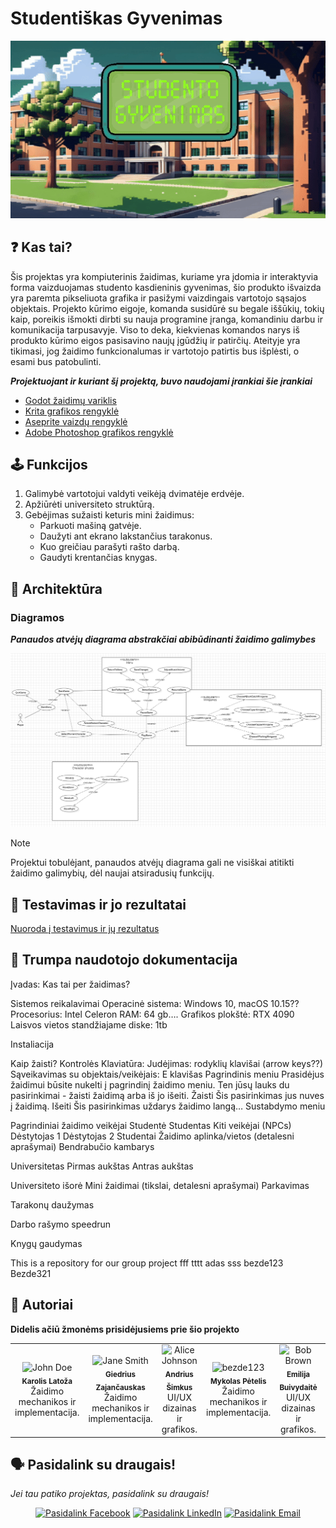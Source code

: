 # Studentiškas Gyvenimas

<p align="center">
  <img src="https://github.com/Kaajolee/Group-Project/blob/main/Assets/LogoGIF.gif" />
</p>

## :question: Kas tai?

Šis projektas yra kompiuterinis žaidimas, kuriame yra įdomia ir interaktyvia forma vaizduojamas studento kasdieninis gyvenimas, šio produkto išvaizda yra paremta pikseliuota grafika ir pasižymi vaizdingais vartotojo sąsajos objektais. Projekto kūrimo eigoje, komanda susidūrė su begale iššūkių, tokių kaip, poreikis išmokti dirbti su nauja programine įranga, komandiniu darbu ir komunikacija tarpusavyje. Viso to deka, kiekvienas komandos narys iš produkto kūrimo eigos pasisavino naujų įgūdžių ir patirčių. Ateityje yra tikimasi, jog žaidimo funkcionalumas ir vartotojo patirtis bus išplėsti, o esami bus patobulinti.

***Projektuojant ir kuriant šį projektą, buvo naudojami įrankiai šie įrankiai***

*  [Godot žaidimų variklis](https://godotengine.org/)
*  [Krita grafikos rengyklė](https://krita.org/lt/)
*  [Aseprite vaizdų rengyklė](https://www.aseprite.org/)
*  [Adobe Photoshop grafikos rengyklė](https://www.adobe.com/products/photoshop.html)

## :joystick: Funkcijos

1. Galimybė vartotojui valdyti veikėją dvimatėje erdvėje.
2. Apžiūrėti universiteto struktūrą.
3. Gebėjimas sužaisti keturis mini žaidimus:
    - Parkuoti mašiną gatvėje.
    - Daužyti ant ekrano lakstančius tarakonus.
    - Kuo greičiau parašyti rašto darbą.
    - Gaudyti krentančias knygas.

## :triangular_ruler: Architektūra

### Diagramos

***Panaudos atvėjų diagrama abstrakčiai abibūdinanti žaidimo galimybes***


<p align="center">
  <img src="https://github.com/Kaajolee/Group-Project/blob/main/Assets/UseCaseDiagrama.PNG" />
</p>

> [!NOTE]
> Projektui tobulėjant, panaudos atvėjų diagrama gali ne visiškai atitikti žaidimo galimybių, dėl naujai atsiradusių funkcijų.




## :wrench: Testavimas ir jo rezultatai


[Nuoroda į testavimus ir jų rezultatus](https://docs.google.com/document/d/1Bwbzwy5xBFgIjS-Ff6P7oa0SjcefK0C-YVdEAVp6Hzo)
## :book: Trumpa naudotojo dokumentacija


Įvadas: Kas tai per žaidimas?

Sistemos reikalavimai
Operacinė sistema: Windows 10, macOS 10.15??
Procesorius: Intel Celeron
RAM: 64 gb….
Grafikos plokštė: RTX 4090
Laisvos vietos standžiajame diske: 1tb 

Instaliacija

Kaip žaisti?
Kontrolės
Klaviatūra:
Judėjimas: rodyklių klavišai (arrow keys??)
Sąveikavimas su objektais/veikėjais: E klavišas
Pagrindinis meniu
Prasidėjus žaidimui būsite nukelti į pagrindinį žaidimo meniu. Ten jūsų lauks du pasirinkimai - žaisti žaidimą arba iš jo išeiti.
Žaisti
Šis pasirinkimas jus nuves į žaidimą.
Išeiti
Šis pasirinkimas uždarys žaidimo langą…
Sustabdymo meniu


Pagrindiniai žaidimo veikėjai
Studentė
Studentas
Kiti veikėjai (NPCs)
Dėstytojas 1
Dėstytojas 2
Studentai
Žaidimo aplinka/vietos (detalesni aprašymai)
Bendrabučio kambarys

Universitetas
Pirmas aukštas
Antras aukštas

Universiteto išorė
Mini žaidimai (tikslai, detalesni aprašymai)
Parkavimas

Tarakonų daužymas

Darbo rašymo speedrun

Knygų gaudymas



This is a repository for our group project
fff
tttt
adas
sss
bezde123
Bezde321



## :crown: Autoriai

**Didelis ačiū žmonėms prisidėjusiems prie šio projekto**

<table>
  <tr>
    <td align="center">
      <img src="https://github.com/Kaajolee.png" width="100px;" alt="John Doe"/><br />
      <sub><b>Karolis Latoža</b></sub><br />
      Žaidimo mechanikos ir implementacija.
    </td>
    <td align="center">
      <img src="https://github.com/Chaosas.png" width="100px;" alt="Jane Smith"/><br />
      <sub><b>Giedrius Zajančauskas</b></sub><br />
      Žaidimo mechanikos ir implementacija.
    </td>
    <td align="center">
      <img src="https://github.com/andriussimk.png" width="100px;" alt="Alice Johnson"/><br />
      <sub><b>Andrius Šimkus</b></sub><br />
      UI/UX dizainas ir grafikos.
    </td>
    <td align="center">
      <img src="https://github.com/myk0ls.png" width="100px;" alt="bezde123"/><br />
      <sub><b>Mykolas Pėtelis</b></sub><br />
      Žaidimo mechanikos ir implementacija.
    </td>
    <td align="center">
      <img src="https://github.com/3m1lija.png" width="100px;" alt="Bob Brown"/><br />
      <sub><b>Emilija Buivydaitė</b></sub><br />
      UI/UX dizainas ir grafikos.
    </td>
    <td align="center">
      <img src="https://github.com/Ju5t3.png" width="100px;" alt="Bob Brown"/><br />
      <sub><b>Justė Janikūnaitė</b></sub><br />
      UI/UX dizainas ir grafikos.
    </td>
  </tr>
</table>

## :speaking_head: Pasidalink su draugais!

*Jei tau patiko projektas, pasidalink su draugais!*

<div align="center">
  <a href="https://www.facebook.com/sharer/sharer.php?u=https://github.com/Kaajolee/Group-Project" style="display:inline-block;">
    <img src="https://img.shields.io/badge/share-on%20facebook-green" alt="Pasidalink Facebook" width="120">
  </a>
  <a href="https://www.linkedin.com/shareArticle?url=https://github.com/Kaajolee/Group-Project&title=Check%20out%20this%20awesome%20project%20on%20GitHub!&summary=Share%20this%20cool%20project%20with%20your%20connections%20on%20LinkedIn.&source=GitHub" style="display:inline-block;">
    <img src="https://img.shields.io/badge/share-on%20linkedin-green" alt="Pasidalink LinkedIn" width="120">
  </a>
  <a href="mailto:?subject=Check%20out%20this%20awesome%20project%20on%20GitHub!&body=Hey,%0D%0A%0D%0ACheck%20out%20this%20awesome%20project%20on%20GitHub:%20https://github.com/yourusername/yourrepository%0D%0A%0D%0AEnjoy!" style="display:inline-block;">
    <img src="https://img.shields.io/badge/share-by%20email-green" alt="Pasidalink Email" width="120">
  </a>
</div>









